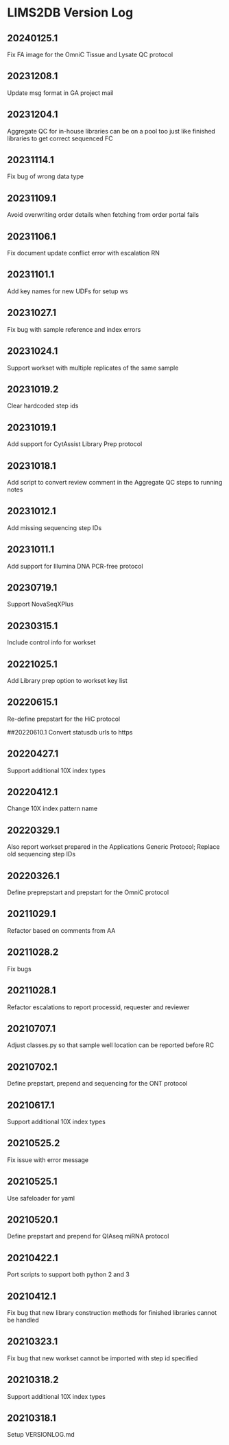 # LIMS2DB Version Log

## 20240125.1

Fix FA image for the OmniC Tissue and Lysate QC protocol

## 20231208.1

Update msg format in GA project mail

## 20231204.1

Aggregate QC for in-house libraries can be on a pool too just like finished libraries to get correct sequenced FC

## 20231114.1

Fix bug of wrong data type

## 20231109.1

Avoid overwriting order details when fetching from order portal fails

## 20231106.1

Fix document update conflict error with escalation RN

## 20231101.1

Add key names for new UDFs for setup ws

## 20231027.1

Fix bug with sample reference and index errors

## 20231024.1

Support workset with multiple replicates of the same sample

## 20231019.2

Clear hardcoded step ids

## 20231019.1

Add support for CytAssist Library Prep protocol

## 20231018.1

Add script to convert review comment in the Aggregate QC steps to running notes

## 20231012.1

Add missing sequencing step IDs

## 20231011.1

Add support for Illumina DNA PCR-free protocol

## 20230719.1

Support NovaSeqXPlus

## 20230315.1

Include control info for workset

## 20221025.1

Add Library prep option to workset key list

## 20220615.1

Re-define prepstart for the HiC protocol

##20220610.1
Convert statusdb urls to https

## 20220427.1

Support additional 10X index types

## 20220412.1

Change 10X index pattern name

## 20220329.1

Also report workset prepared in the Applications Generic Protocol; Replace old sequencing step IDs

## 20220326.1

Define preprepstart and prepstart for the OmniC protocol

## 20211029.1

Refactor based on comments from AA

## 20211028.2

Fix bugs

## 20211028.1

Refactor escalations to report processid, requester and reviewer

## 20210707.1

Adjust classes.py so that sample well location can be reported before RC

## 20210702.1

Define prepstart, prepend and sequencing for the ONT protocol

## 20210617.1

Support additional 10X index types

## 20210525.2

Fix issue with error message

## 20210525.1

Use safeloader for yaml

## 20210520.1

Define prepstart and prepend for QIAseq miRNA protocol

## 20210422.1

Port scripts to support both python 2 and 3

## 20210412.1

Fix bug that new library construction methods for finished libraries cannot be handled

## 20210323.1

Fix bug that new workset cannot be imported with step id specified

## 20210318.2

Support additional 10X index types

## 20210318.1

Setup VERSIONLOG.md
